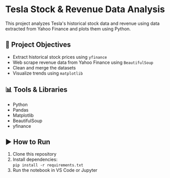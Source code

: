 # Tesla Stock & Revenue Data Analysis

This project analyzes Tesla's historical stock data and revenue using data extracted from Yahoo Finance and plots them using Python.

## 📌 Project Objectives
- Extract historical stock prices using `yfinance`
- Web scrape revenue data from Yahoo Finance using `BeautifulSoup`
- Clean and merge the datasets
- Visualize trends using `matplotlib`

## 📊 Tools & Libraries
- Python
- Pandas
- Matplotlib
- BeautifulSoup
- yfinance



## ▶️ How to Run
1. Clone this repository
2. Install dependencies:  
   `pip install -r requirements.txt`
3. Run the notebook in VS Code or Jupyter
